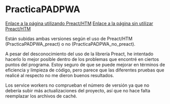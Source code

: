 # PracticaPADPWA

[Enlace a la página utilizando Preact/HTM](https://mineiram.github.io/PracticaPADPWA/practicapadpwa_preact/)
[Enlace a la página sin utilizar Preact/HTM](https://mineiram.github.io/PracticaPADPWA/practicapadpwa_no_preact/)

Están subidas ambas versiones según el uso de Preact/HTM (PracticaPADPWA_preact) o no (PracticaPADPWA_no_preact).

A pesar del desconocimiento del uso de la librería Preact, he intentado hacerlo lo mejor posible dentro de los problemas que encontré en ciertos puntos del programa.
Estoy seguro de que se puede mejorar en términos de eficiencia y limpieza de código, pero parece que las diferentes pruebas que realicé al respecto no me dieron buenos resultados.

Los service workers no comprueban el número de versión ya que no debería subir más actualizaciones del proyecto, así que no hace falta reemplazar los archivos de caché.
